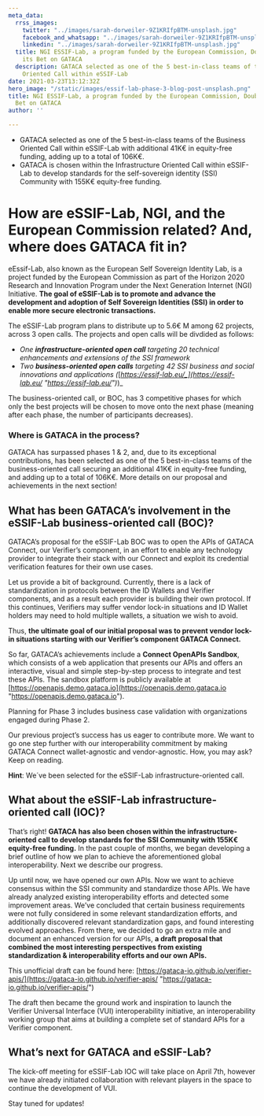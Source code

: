 ```yaml
---
meta_data:
  rrss_images:
    twitter: "../images/sarah-dorweiler-9Z1KRIfpBTM-unsplash.jpg"
    facebook_and_whatsapp: "../images/sarah-dorweiler-9Z1KRIfpBTM-unsplash.jpg"
    linkedin: "../images/sarah-dorweiler-9Z1KRIfpBTM-unsplash.jpg"
  title: NGI ESSIF-Lab, a program funded by the European Commission, Doubles Down
    its Bet on GATACA
  description: GATACA selected as one of the 5 best-in-class teams of the Business
    Oriented Call within eSSIF-Lab
date: 2021-03-23T13:12:32Z
hero_image: "/static/images/essif-lab-phase-3-blog-post-unsplash.png"
title: NGI ESSIF-Lab, a program funded by the European Commission, Doubles Down its
  Bet on GATACA
author: ''

---
```

* GATACA selected as one of the 5 best-in-class teams of the Business Oriented Call within eSSIF-Lab with additional 41K€ in equity-free funding, adding up to a total of 106K€.
* GATACA is chosen within the Infrastructure Oriented Call within eSSIF-Lab to develop standards for the self-sovereign identity (SSI) Community with 155K€ equity-free funding.

# How are eSSIF-Lab, NGI, and the European Commission related? And, where does GATACA fit in?

eEssif-Lab, also known as the European Self Sovereign Identity Lab, is a project funded by the European Commission as part of the Horizon 2020 Research and Innovation Program under the Next Generation Internet (NGI) Initiative. **The goal of eSSIF-Lab is to promote and advance the development and adoption of Self Sovereign Identities (SSI) in order to enable more secure electronic transactions.**

The eSSIF-Lab program plans to distribute up to 5.6€ M among 62 projects, across 3 open calls. The projects and open calls will be divdided as follows:

* _One **infrastructure-oriented open call** targeting 20 technical enhancements and extensions of the SSI framework_
* _Two **business-oriented open calls** targeting 42 SSI business and social innovations and applications (_[_https://essif-lab.eu/_](https://essif-lab.eu/ "https://essif-lab.eu/")_)_

The business-oriented call, or BOC, has 3 competitive phases for which only the best projects will be chosen to move onto the next phase (meaning after each phase, the number of participants decreases).

### Where is GATACA in the process?

GATACA has surpassed phases 1 & 2, and, due to its exceptional contributions, has been selected as one of the 5 best-in-class teams of the business-oriented call securing an additional 41K€ in equity-free funding, and adding up to a total of 106K€. More details on our proposal and achievements in the next section!

## What has been GATACA’s involvement in the eSSIF-Lab business-oriented call (BOC)?

GATACA’s proposal for the eSSIF-Lab BOC was to open the APIs of GATACA Connect, our Verifier’s component, in an effort to enable any technology provider to integrate their stack with our Connect and exploit its credential verification features for their own use cases.

Let us provide a bit of background. Currently, there is a lack of standardization in protocols between the ID Wallets and Verifier components, and as a result each provider is building their own protocol. If this continues, Verifiers may suffer vendor lock-in situations and ID Wallet holders may need to hold multiple wallets, a situation we wish to avoid.

Thus, **the ultimate goal of our initial proposal was to prevent vendor lock-in situations starting with our Verifier’s component GATACA Connect.**

So far, GATACA’s achievements include a **Connect OpenAPIs Sandbox**, which consists of a web application that presents our APIs and offers an interactive, visual and simple step-by-step process to integrate and test these APIs. The sandbox platform is publicly available at [https://openapis.demo.gataca.io](https://openapis.demo.gataca.io "https://openapis.demo.gataca.io").

Planning for Phase 3 includes business case validation with organizations engaged during Phase 2.

Our previous project’s success has us eager to contribute more. We want to go one step further with our interoperability commitment by making GATACA Connect wallet-agnostic and vendor-agnostic. How, you may ask? Keep on reading.

**Hint**: We´ve been selected for the eSSIF-Lab infrastructure-oriented call.

## What about the eSSIF-Lab infrastructure-oriented call (IOC)?

That’s right! **GATACA has also been chosen within the infrastructure-oriented call to develop standards for the SSI Community with 155K€ equity-free funding.** In the past couple of months, we began developing a brief outline of how we plan to achieve the aforementioned global interoperability. Next we describe our progress.

Up until now, we have opened our own APIs. Now we want to achieve consensus within the SSI community and standardize those APIs. We have already analyzed existing interoperability efforts and detected some improvement areas. We’ve concluded that certain business requirements were not fully considered in some relevant standardization efforts, and additionally discovered relevant standardization gaps, and found interesting evolved approaches. From there, we decided to go an extra mile and document an enhanced version for our APIs, **a draft proposal that combined the most interesting perspectives from existing standardization & interoperability efforts and our own APIs.**

This unofficial draft can be found here: [https://gataca-io.github.io/verifier-apis/](https://gataca-io.github.io/verifier-apis/ "https://gataca-io.github.io/verifier-apis/")

The draft then became the ground work and inspiration to launch the Verifier Universal Interface (VUI) interoperability initiative, an interoperability working group that aims at building a complete set of standard APIs for a Verifier component.

## What’s next for GATACA and eSSIF-Lab?

The kick-off meeting for eSSIF-Lab IOC will take place on April 7th, however we have already initiated collaboration with relevant players in the space to continue the development of VUI.   
  
Stay tuned for updates!
